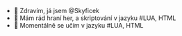 - 👋 Zdravím, já jsem @Skyficek
- 👀 Mám rád hraní her, a skriptování v jazyku #LUA, HTML
- 🌱 Momentálně se učím v jazyku #LUA, HTML
